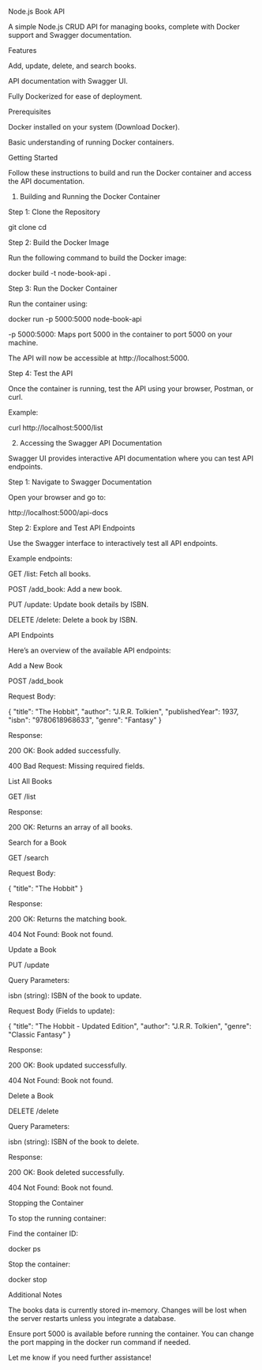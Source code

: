 Node.js Book API

A simple Node.js CRUD API for managing books, complete with Docker support and Swagger documentation.

Features

Add, update, delete, and search books.

API documentation with Swagger UI.

Fully Dockerized for ease of deployment.

Prerequisites

Docker installed on your system (Download Docker).

Basic understanding of running Docker containers.

Getting Started

Follow these instructions to build and run the Docker container and access the API documentation.

1. Building and Running the Docker Container

Step 1: Clone the Repository

git clone <repository-ssh-url>
cd <repository-folder>

Step 2: Build the Docker Image

Run the following command to build the Docker image:

docker build -t node-book-api .

Step 3: Run the Docker Container

Run the container using:

docker run -p 5000:5000 node-book-api

-p 5000:5000: Maps port 5000 in the container to port 5000 on your machine.

The API will now be accessible at http://localhost:5000.

Step 4: Test the API

Once the container is running, test the API using your browser, Postman, or curl.

Example:

curl http://localhost:5000/list

2. Accessing the Swagger API Documentation

Swagger UI provides interactive API documentation where you can test API endpoints.

Step 1: Navigate to Swagger Documentation

Open your browser and go to:

http://localhost:5000/api-docs

Step 2: Explore and Test API Endpoints

Use the Swagger interface to interactively test all API endpoints.

Example endpoints:

GET /list: Fetch all books.

POST /add_book: Add a new book.

PUT /update: Update book details by ISBN.

DELETE /delete: Delete a book by ISBN.

API Endpoints

Here’s an overview of the available API endpoints:

Add a New Book

POST /add_book

Request Body:

{
  "title": "The Hobbit",
  "author": "J.R.R. Tolkien",
  "publishedYear": 1937,
  "isbn": "9780618968633",
  "genre": "Fantasy"
}

Response:

200 OK: Book added successfully.

400 Bad Request: Missing required fields.

List All Books

GET /list

Response:

200 OK: Returns an array of all books.

Search for a Book

GET /search

Request Body:

{
  "title": "The Hobbit"
}

Response:

200 OK: Returns the matching book.

404 Not Found: Book not found.

Update a Book

PUT /update

Query Parameters:

isbn (string): ISBN of the book to update.

Request Body (Fields to update):

{
  "title": "The Hobbit - Updated Edition",
  "author": "J.R.R. Tolkien",
  "genre": "Classic Fantasy"
}

Response:

200 OK: Book updated successfully.

404 Not Found: Book not found.

Delete a Book

DELETE /delete

Query Parameters:

isbn (string): ISBN of the book to delete.

Response:

200 OK: Book deleted successfully.

404 Not Found: Book not found.

Stopping the Container

To stop the running container:

Find the container ID:

docker ps

Stop the container:

docker stop <container-id>

Additional Notes

The books data is currently stored in-memory. Changes will be lost when the server restarts unless you integrate a database.

Ensure port 5000 is available before running the container. You can change the port mapping in the docker run command if needed.

Let me know if you need further assistance!

